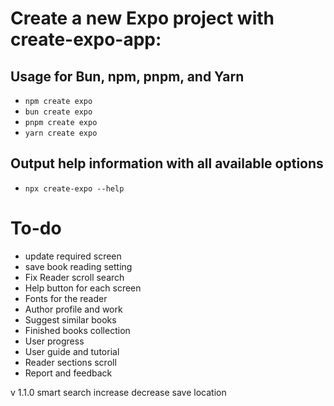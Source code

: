 # Create a new Expo project with create-expo-app:
## Usage for Bun, npm, pnpm, and Yarn
- `npm create expo`
- `bun create expo`
- `pnpm create expo`
- `yarn create expo`

## Output help information with all available options
- `npx create-expo --help`

# To-do
- update required screen
- save book reading setting
- Fix Reader scroll search
- Help button for each screen
- Fonts for the reader
- Author profile and work
- Suggest similar books
- Finished books collection
- User progress
- User guide and tutorial
- Reader sections scroll
- Report and feedback

v 1.1.0
smart search
increase decrease save location
